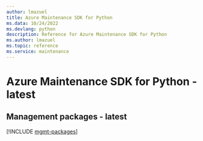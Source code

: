 ```yaml
---
author: lmazuel
title: Azure Maintenance SDK for Python
ms.data: 10/24/2022
ms.devlang: python
description: Reference for Azure Maintenance SDK for Python
ms.author: lmazuel
ms.topic: reference
ms.service: maintenance
---
```

# Azure Maintenance SDK for Python - latest

## Management packages - latest
[!INCLUDE [mgmt-packages](maintenance-mgmt-index.md)]